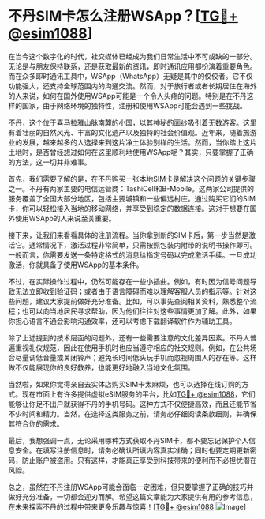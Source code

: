 # 不丹SIM卡怎么注册WSApp？[[TG💪+ @esim1088](https://t.me/s/esim1088)]

在当今这个数字化的时代，社交媒体已经成为我们日常生活中不可或缺的一部分。无论是与朋友保持联系，还是获取最新的资讯，即时通讯应用都扮演着重要角色。而在众多即时通讯工具中，WSApp（WhatsApp）无疑是其中的佼佼者。它不仅功能强大，还支持全球范围内的沟通交流。然而，对于旅行者或者长期居住在海外的人来说，如何在国外使用WSApp可能是一个令人头疼的问题。特别是在不丹这样的国家，由于网络环境的独特性，注册和使用WSApp可能会遇到一些挑战。

不丹，这个位于喜马拉雅山脉南麓的小国，以其神秘的面纱吸引着无数游客。这里有着壮丽的自然风光、丰富的文化遗产以及独特的社会价值观。近年来，随着旅游业的发展，越来越多的人选择来到这片净土体验别样的生活。然而，当你踏上这片土地时，是否曾经想过如何在这里顺利地使用WSApp呢？其实，只要掌握了正确的方法，这一切并非难事。

首先，我们需要了解的是，在不丹购买一张本地SIM卡是解决这个问题的关键步骤之一。不丹有两家主要的电信运营商：TashiCell和B-Mobile。这两家公司提供的服务覆盖了全国大部分地区，包括主要城镇和一些偏远村庄。通过购买它们的SIM卡，你可以轻松接入当地的移动网络，并享受到稳定的数据连接。这对于想要在国外使用WSApp的人来说至关重要。

接下来，让我们来看看具体的注册流程。当你拿到新的SIM卡后，第一步当然是激活它。通常情况下，激活过程非常简单，只需按照包装内附带的说明书操作即可。一般而言，你需要发送一条特定格式的消息给指定号码以完成激活手续。一旦成功激活，你就具备了使用WSApp的基本条件。

不过，在实际操作过程中，仍然可能存在一些小插曲。例如，有时因为信号问题导致无法立即收到验证码；或者由于语言障碍而难以理解客服人员的指示等。针对这些问题，建议大家提前做好充分准备。比如，可以事先查阅相关资料，熟悉整个流程；也可以向当地居民寻求帮助，因为他们往往对这些事情更加了解。此外，如果你担心语言不通会影响沟通效率，还可以考虑下载翻译软件作为辅助工具。

除了上述提到的技术层面的问题外，还有一些需要注意的文化差异因素。不丹人普遍重视礼仪规范，因此在使用手机时也应当遵守相应的社交规则。例如，在公共场合尽量调低音量或关闭铃声；避免长时间低头玩手机而忽视周围人的存在等。这样做不仅能展现你的良好教养，也能更好地融入当地文化氛围。

当然啦，如果你觉得亲自去实体店购买SIM卡太麻烦，也可以选择在线订购的方式。现在市面上有许多提供虚拟eSIM服务的平台，比如[TG💪+ @esim1088](https://t.me/s/esim1088)，它们能够让你足不出户就获得不丹的手机号码。这种方式不仅便捷高效，而且还能节省不少时间和精力。当然，在选择这类服务之前，请务必仔细阅读条款细则，并确保其符合你的需求。

最后，我想强调一点，无论采用哪种方式获取不丹SIM卡，都不要忘记保护个人信息安全。在填写注册信息时，请务必确认所填内容真实准确；同时也要定期更新密码，防止账户被盗用。只有这样，才能真正享受到科技带来的便利而不必担忧潜在风险。

总之，虽然在不丹注册WSApp可能会面临一定困难，但只要掌握了正确的技巧并做好充分准备，一切都会迎刃而解。希望这篇文章能为大家提供有用的参考信息，在未来探索不丹的过程中带来更多乐趣与惊喜！[[TG💪+ @esim1088](https://t.me/s/esim1088) ![Image](https://i.postimg.cc/4NQfJmqS/Snipaste-2025-05-13-00-14-12.png)]